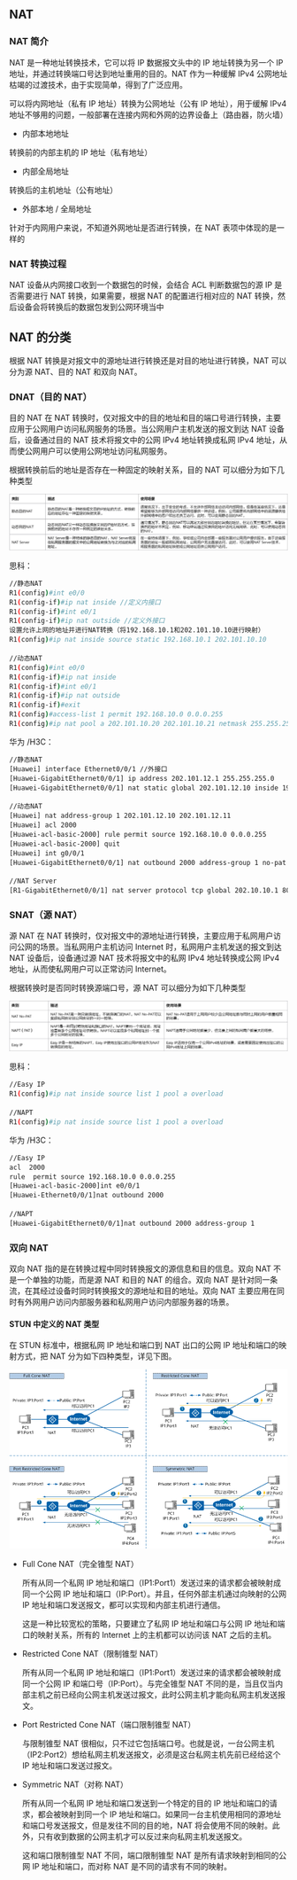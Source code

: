 ## NAT

### NAT 简介

NAT 是一种地址转换技术，它可以将 IP 数据报文头中的 IP 地址转换为另一个 IP 地址，并通过转换端口号达到地址重用的目的。NAT 作为一种缓解 IPv4 公网地址枯竭的过渡技术，由于实现简单，得到了广泛应用。

可以将内网地址（私有 IP 地址）转换为公网地址（公有 IP 地址），用于缓解 IPv4 地址不够用的问题，一般部署在连接内网和外网的边界设备上（路由器，防火墙）

- 内部本地地址

转换前的内部主机的 IP 地址（私有地址）

- 内部全局地址

转换后的主机地址（公有地址）

- 外部本地 / 全局地址

针对于内网用户来说，不知道外网地址是否进行转换，在 NAT 表项中体现的是一样的

### NAT 转换过程

NAT 设备从内网接口收到一个数据包的时候，会结合 ACL 判断数据包的源 IP 是否需要进行 NAT 转换，如果需要，根据 NAT 的配置进行相对应的 NAT 转换，然后设备会将转换后的数据包发到公网环境当中

## NAT 的分类

根据 NAT 转换是对报文中的源地址进行转换还是对目的地址进行转换，NAT 可以分为源 NAT、目的 NAT 和双向 NAT。

### DNAT（目的 NAT）

目的 NAT 在 NAT 转换时，仅对报文中的目的地址和目的端口号进行转换，主要应用于公网用户访问私网服务的场景。当公网用户主机发送的报文到达 NAT 设备后，设备通过目的 NAT 技术将报文中的公网 IPv4 地址转换成私网 IPv4 地址，从而使公网用户可以使用公网地址访问私网服务。

根据转换前后的地址是否存在一种固定的映射关系，目的 NAT 可以细分为如下几种类型

![目的NAT分类](./.assets/NAT协议/download-20250227103743333.png)

思科：

```bash
//静态NAT
R1(config)#int e0/0
R1(config-if)#ip nat inside //定义内接口
R1(config-if)#int e0/1
R1(config-if)#ip nat outside //定义外接口
设置允许上网的地址并进行NAT转换（将192.168.10.1和202.101.10.10进行映射）
R1(config)#ip nat inside source static 192.168.10.1 202.101.10.10

//动态NAT
R1(config)#int e0/0
R1(config-if)#ip nat inside 
R1(config-if)#int e0/1
R1(config-if)#ip nat outside 
R1(config-if)#exit
R1(config)#access-list 1 permit 192.168.10.0 0.0.0.255
R1(config)#ip nat pool a 202.101.10.20 202.101.10.21 netmask 255.255.255.0
```

华为 /H3C：

```bash
//静态NAT
[Huawei] interface Ethernet0/0/1 //外接口
[Huawei-GigabitEthernet0/0/1] ip address 202.101.12.1 255.255.255.0
[Huawei-GigabitEthernet0/0/1] nat static global 202.101.12.10 inside 192.168.10.1

//动态NAT
[Huawei] nat address-group 1 202.101.12.10 202.101.12.11
[Huawei] acl 2000
[Huawei-acl-basic-2000] rule permit source 192.168.10.0 0.0.0.255
[Huawei-acl-basic-2000] quit
[Huawei] int g0/0/1
[Huawei-GigabitEthernet0/0/1] nat outbound 2000 address-group 1 no-pat 

//NAT Server
[R1-GigabitEthernet0/0/1] nat server protocol tcp global 202.10.10.1 8080 inside 192.168.1.1 www
```

### SNAT（源 NAT）

源 NAT 在 NAT 转换时，仅对报文中的源地址进行转换，主要应用于私网用户访问公网的场景。当私网用户主机访问 Internet 时，私网用户主机发送的报文到达 NAT 设备后，设备通过源 NAT 技术将报文中的私网 IPv4 地址转换成公网 IPv4 地址，从而使私网用户可以正常访问 Internet。

根据转换时是否同时转换源端口号，源 NAT 可以细分为如下几种类型

![源NAT分类](./.assets/NAT协议/download-20250227103835843.png)

思科：

```bash
//Easy IP
R1(config)#ip nat inside source list 1 pool a overload 

//NAPT
R1(config)#ip nat inside source list 1 pool a overload 
```

华为 /H3C：

```bash
//Easy IP
acl  2000
rule  permit source 192.168.10.0 0.0.0.255
[Huawei-acl-basic-2000]int e0/0/1
[Huawei-Ethernet0/0/1]nat outbound 2000  

//NAPT
[Huawei-GigabitEthernet0/0/1]nat outbound 2000 address-group 1 
```

### 双向 NAT

双向 NAT 指的是在转换过程中同时转换报文的源信息和目的信息。双向 NAT 不是一个单独的功能，而是源 NAT 和目的 NAT 的组合。双向 NAT 是针对同一条流，在其经过设备时同时转换报文的源地址和目的地址。双向 NAT 主要应用在同时有外网用户访问内部服务器和私网用户访问内部服务器的场景。

#### STUN 中定义的 NAT 类型

在 STUN 标准中，根据私网 IP 地址和端口到 NAT 出口的公网 IP 地址和端口的映射方式，把 NAT 分为如下四种类型，详见下图。

![STUN中定义的NAT类型](./.assets/NAT协议/download-20250227104003999.png)

- Full Cone NAT（完全锥型 NAT）

  所有从同一个私网 IP 地址和端口（IP1:Port1）发送过来的请求都会被映射成同一个公网 IP 地址和端口（IP:Port）。并且，任何外部主机通过向映射的公网 IP 地址和端口发送报文，都可以实现和内部主机进行通信。

  这是一种比较宽松的策略，只要建立了私网 IP 地址和端口与公网 IP 地址和端口的映射关系，所有的 Internet 上的主机都可以访问该 NAT 之后的主机。

- Restricted Cone NAT（限制锥型 NAT）

  所有从同一个私网 IP 地址和端口（IP1:Port1）发送过来的请求都会被映射成同一个公网 IP 和端口号（IP:Port）。与完全锥型 NAT 不同的是，当且仅当内部主机之前已经向公网主机发送过报文，此时公网主机才能向私网主机发送报文。

- Port Restricted Cone NAT（端口限制锥型 NAT）

  与限制锥型 NAT 很相似，只不过它包括端口号。也就是说，一台公网主机（IP2:Port2）想给私网主机发送报文，必须是这台私网主机先前已经给这个 IP 地址和端口发送过报文。

- Symmetric NAT（对称 NAT）

  所有从同一个私网 IP 地址和端口发送到一个特定的目的 IP 地址和端口的请求，都会被映射到同一个 IP 地址和端口。如果同一台主机使用相同的源地址和端口号发送报文，但是发往不同的目的地，NAT 将会使用不同的映射。此外，只有收到数据的公网主机才可以反过来向私网主机发送报文。

  这和端口限制锥型 NAT 不同，端口限制锥型 NAT 是所有请求映射到相同的公网 IP 地址和端口，而对称 NAT 是不同的请求有不同的映射。
